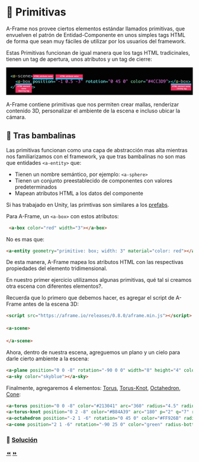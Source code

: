 # :dragon_face: Primitivas

A-Frame nos provee ciertos elementos estándar llamados primitivas, que envuelven el patrón de Entidad-Componente en unos simples tags HTML de forma que sean muy fáciles de utilizar por los usuarios del framework.

Estas Primitivas funcionan de igual manera que los tags HTML tradicinales, tienen un tag de apertura, unos atributos y un tag de cierre:

<p align="center">
 <img src="../docs/img/primitivas.jpg" alt="A-Frame">
</p>

A-Frame contiene primitivas que nos permiten crear mallas, renderizar contenido 3D, personalizar el ambiente de la escena e incluso ubicar la cámara.

## :see_no_evil: Tras bambalinas

Las primitivas funcionan como una capa de abstracción  mas alta mientras nos familiarizamos con el framework, ya que tras bambalinas no son mas que entidades `<a-entity>` que:

* Tienen un nombre semántico, por ejemplo: `<a-sphere>`
* Tienen un conjunto preestablecido de componentes con valores predeterminados
* Mapean atributos HTML a los datos del componente

Si has trabajado en Unity, las primtivas son similares a los [prefabs](https://docs.unity3d.com/Manual/Prefabs.html).

Para A-Frame, un `<a-box>` con estos atributos:

```html
 <a-box color="red" width="3"></a-box>
````

 No es mas que:

```html
<a-entity geometry="primitive: box; width: 3" material="color: red"></a-entity>
````

 De esta manera, A-Frame mapea los atributos HTML con las  respectivas propiedades del elemento tridimensional.

En nuestro primer ejercicio utilizamos algunas primitivas, qué tal si creamos otra escena con diferentes elementos?.

Recuerda que lo primero que debemos hacer, es agregar el script de A-Frame antes de la escena 3D:

```html
<script src="https://aframe.io/releases/0.8.0/aframe.min.js"></script>

<a-scene>

</a-scene>
````

Ahora, dentro de nuestra escena, agreguemos un plano y un cielo para darle cierto ambiente a la escena:

```html
<a-plane position="0 0 -8" rotation="-90 0 0" width="8" height="4" color="peru"></a-plane>
<a-sky color="skyblue"></a-sky>
````

Finalmente, agregaremos 4 elementos: [Torus](https://aframe.io/docs/0.8.0/primitives/a-torus.html), [Torus-Knot](https://aframe.io/docs/0.8.0/primitives/a-torus-knot.html), [Octahedron](https://aframe.io/docs/0.8.0/primitives/a-octahedron.html), [Cone](https://aframe.io/docs/0.8.0/primitives/a-cone.html):

```html
<a-torus position="0 0 -8" color="#213041" arc="360" radius="4.5" radius-tubular="0.1"></a-torus>
<a-torus-knot position="0 2 -8" color="#B84A39" arc="180" p="2" q="7" radius="1" radius-tubular="0.1"></a-torus-knot>
<a-octahedron position="-2 1 -6" rotation="0 45 0" color="#FF926B" radius="1"></a-octahedron>
<a-cone position="2 1 -6" rotation="-90 25 0" color="green" radius-bottom="0" radius-top="0.5"></a-cone>
````

### 📝 [Solución](https://codepen.io/fabiojcortes/pen/VrMPOm)

[⏪](https://github.com/fcor/aframe-workshop/blob/master/ex/1.md)  [⏩](https://github.com/fcor/aframe-workshop/blob/master/ex/3.md)
